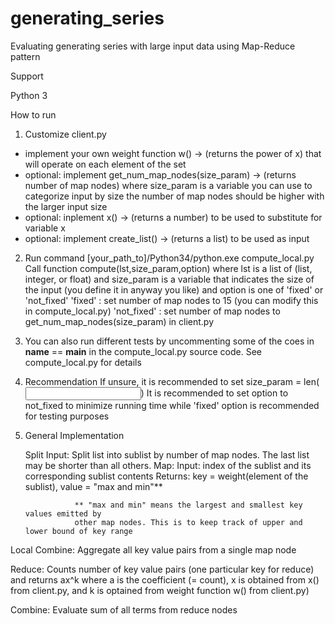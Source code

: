 generating_series
=================

Evaluating generating series with large input data using Map-Reduce pattern

Support

  Python 3
  
How to run

1. Customize client.py
  * implement your own weight function w() -> (returns the power of x) that will operate on each element of the set
  * optional: implement get_num_map_nodes(size_param) -> (returns number of map nodes) 
    where size_param is a variable you can use to categorize input by size
    the number of map nodes should be higher with the larger input size
  * optional: inplement x() -> (returns a number) to be used to substitute for variable x
  * optional: implement create_list() -> (returns a list) to be used as input
  
2. Run command [your_path_to]/Python34/python.exe compute_local.py
  Call function compute(lst,size_param,option)
  where lst is a list of (list, integer, or float)
  and size_param is a variable that indicates the size of the input (you define it in anyway you like)
  and option is one of 'fixed' or 'not_fixed'
  'fixed'         : set number of map nodes to 15 (you can modify this in compute_local.py)
  'not_fixed'     : set number of map nodes to get_num_map_nodes(size_param) in client.py

3. You can also run different tests by uncommenting some of the coes in __name__ == __main__
   in the compute_local.py source code. See compute_local.py for details

4. Recommendation
   If unsure, it is recommended to set size_param = len(<input list>)
   It is recommended to set option to not_fixed to minimize running time
   while 'fixed' option is recommended for testing purposes

5. General Implementation

   Split Input: Split list into sublist by number of map nodes. The last list may be shorter
                than all others.
   Map:           Input:   index of the sublist and its corresponding sublist contents
                  Returns: key = weight(element of the sublist), value = "max and min"**
                
                  ** "max and min" means the largest and smallest key values emitted by
                  other map nodes. This is to keep track of upper and lower bound of key range
                  
  Local Combine:  Aggregate all key value pairs from a single map node
  
  Reduce:         Counts number of key value pairs (one particular key for reduce)
                  and returns ax^k where a is the coefficient (= count), x is obtained
                  from x() from client.py, and k is optained from weight function w() from client.py)
                  
  Combine:        Evaluate sum of all terms from reduce nodes
  
   

  
  
  

